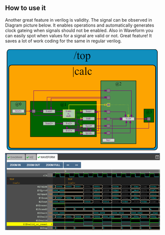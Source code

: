 ## How to use it
Another great feature in verilog is validity. The signal can be observed in Diagram picture below. It enables operations and automatically generates clock gateing when signals should not be enabled.
Also in Waveform you can easily spot when values for a signal are valid or not. Great feature! It saves a lot of work coding for the same in regular verilog.

![alt text](https://github.com/RISCV-MYTH-WORKSHOP/riscv_myth_workshop_dec20-razvanionescu-77/blob/master/6_2-Cycle_Calculator_with_Validity/2-Cycle_Calculator_with_Validity_Diagram.PNG "Diagram")
![alt text](https://github.com/RISCV-MYTH-WORKSHOP/riscv_myth_workshop_dec20-razvanionescu-77/blob/master/6_2-Cycle_Calculator_with_Validity/2-Cycle_Calculator_with_Validity_Waveform.PNG "Waveform")
